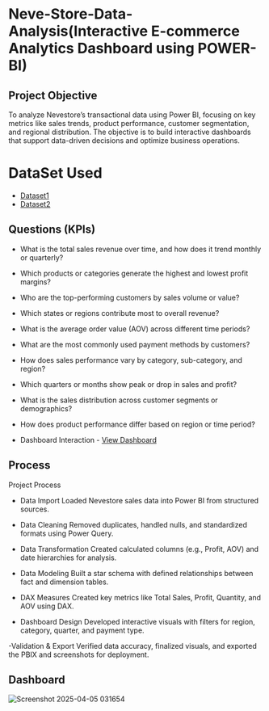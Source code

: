 # Neve-Store-Data-Analysis(Interactive E-commerce Analytics Dashboard using POWER-BI)
## Project Objective
To analyze Nevestore’s transactional data using Power BI, focusing on key metrics like sales trends, product performance, customer segmentation, and regional distribution. The objective is to build interactive dashboards that support data-driven decisions and optimize business operations.

# DataSet Used
- <a href="https://github.com/yashneve5/DATA_ANAYLSIS1_DASHBOARD/blob/main/Details.csv">Dataset1</a>
- <a href="https://github.com/yashneve5/DATA_ANAYLSIS1_DASHBOARD/blob/main/Orders.csv">Dataset2</a>

## Questions (KPIs)
- What is the total sales revenue over time, and how does it trend monthly or quarterly?
- Which products or categories generate the highest and lowest profit margins?
- Who are the top-performing customers by sales volume or value?
- Which states or regions contribute most to overall revenue?
- What is the average order value (AOV) across different time periods?
- What are the most commonly used payment methods by customers?
- How does sales performance vary by category, sub-category, and region?
- Which quarters or months show peak or drop in sales and profit?
- What is the sales distribution across customer segments or demographics?
- How does product performance differ based on region or time period?

- Dashboard Interaction - <a href="https://github.com/yashneve5/DATA_ANAYLSIS1_DASHBOARD/blob/main/YASHNEVE.pbix">View Dashboard</a>

## Process
Project Process
- Data Import
Loaded Nevestore sales data into Power BI from structured sources.

- Data Cleaning
Removed duplicates, handled nulls, and standardized formats using Power Query.

- Data Transformation
Created calculated columns (e.g., Profit, AOV) and date hierarchies for analysis.

- Data Modeling
Built a star schema with defined relationships between fact and dimension tables.

- DAX Measures
Created key metrics like Total Sales, Profit, Quantity, and AOV using DAX.

- Dashboard Design
Developed interactive visuals with filters for region, category, quarter, and payment type.

-Validation & Export
Verified data accuracy, finalized visuals, and exported the PBIX and screenshots for deployment.

## Dashboard

![Screenshot 2025-04-05 031654](https://github.com/user-attachments/assets/bf07ae59-9edc-4d99-b103-3753c8385824)




